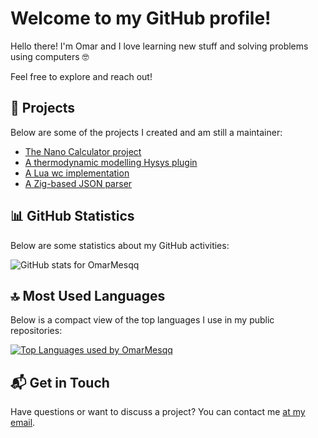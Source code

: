 # Welcome to my GitHub profile! 

Hello there! I'm Omar and I love learning new stuff and solving problems using computers 🤓 

Feel free to explore and reach out!

## 🎉 Projects
Below are some of the projects I created and am still a maintainer: 

- [The Nano Calculator project](https://github.com/NanoCalc/nanocalc-oss)
- [A thermodynamic modelling Hysys plugin](https://github.com/AtomsUfrjSaturation/saturation)
- [A Lua wc implementation](https://github.com/OmarMesqq/wc)
- [A Zig-based JSON parser](https://github.com/OmarMesqq/json-parser)

## 📊 GitHub Statistics

Below are some statistics about my GitHub activities:

![GitHub stats for OmarMesqq](https://github-readme-stats.vercel.app/api?username=OmarMesqq&count_private=true&theme=transparent "OmarMesqq's GitHub Stats")

## 🔝 Most Used Languages

Below is a compact view of the top languages I use in my public repositories:

[![Top Languages used by OmarMesqq](https://github-readme-stats.vercel.app/api/top-langs/?username=OmarMesqq&layout=compact&theme=transparent&hide=jupyter%20notebook,tex,shell "Top Languages")](https://github.com/anuraghazra/github-readme-stats)

## 📬 Get in Touch

Have questions or want to discuss a project? You can contact me [at my email](mailto:omarmsqt@gmail.com).

